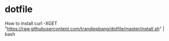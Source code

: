# dotfile
How to install
curl -XGET "https://raw.githubusercontent.com/trandiepbang/dotfile/master/install.sh" | bash
